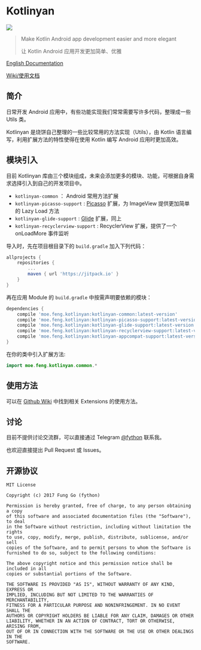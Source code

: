 # Kotlinyan

[![](https://jitpack.io/v/moe.feng/kotlinyan.svg)](https://jitpack.io/#moe.feng/kotlinyan)

> Make Kotlin Android app development easier and more elegant
>
> 让 Kotlin Android 应用开发更加简单、优雅

[English Documentation](README.md)

[Wiki/使用文档](https://github.com/fython/Kotlinyan/wiki)

## 简介

日常开发 Android 应用中，有些功能实现我们常常需要写许多代码，整理成一些 Utils 类。

Kotlinyan 是烧饼自己整理的一些比较常用的方法实现（Utils），由 Kotlin 语言编写，利用扩展方法的特性使得在使用 Kotlin 编写 Android 应用时更加高效。

## 模块引入

目前 Kotlinyan 库由三个模块组成，未来会添加更多的模块、功能，可根据自身需求选择引入到自己的开发项目中。

- `kotlinyan-common` ： Android 常用方法扩展
- `kotlinyan-picasso-support` : [Picasso](https://github.com/square/picasso) 扩展，为 ImageView 提供更加简单的 Lazy Load 方法
- `kotlinyan-glide-support` : [Glide](https://github.com/bumptech/glide) 扩展，同上
- `kotlinyan-recyclerview-support` : RecyclerView 扩展，提供了一个 onLoadMore 事件监听

导入时，先在项目根目录下的 `build.gradle` 加入下列代码：
```gradle
allprojects {
	repositories {
		...
		maven { url 'https://jitpack.io' }
	}
}
```

再在应用 Module 的 `build.gradle` 中按需声明要依赖的模块：
```gradle
dependencies {
    compile 'moe.feng.kotlinyan:kotlinyan-common:latest-version'
    compile 'moe.feng.kotlinyan:kotlinyan-picasso-support:latest-version'
    compile 'moe.feng.kotlinyan:kotlinyan-glide-support:latest-version'
    compile 'moe.feng.kotlinyan:kotlinyan-recyclerview-support:latest-version'
    compile 'moe.feng.kotlinyan:kotlinyan-appcompat-support:latest-version'
}
```

在你的类中引入扩展方法:

```kotlin
import moe.feng.kotlinyan.common.*
```

## 使用方法

可以在 [Github Wiki](https://github.com/fython/Kotlinyan/wiki) 中找到相关 Extensions 的使用方法。

## 讨论

目前不提供讨论交流群，可以直接通过 Telegram [@fython](https://t.me/fython) 联系我。

也欢迎直接提出 Pull Request 或 Issues。

## 开源协议

```
MIT License

Copyright (c) 2017 Fung Go (fython)

Permission is hereby granted, free of charge, to any person obtaining a copy
of this software and associated documentation files (the "Software"), to deal
in the Software without restriction, including without limitation the rights
to use, copy, modify, merge, publish, distribute, sublicense, and/or sell
copies of the Software, and to permit persons to whom the Software is
furnished to do so, subject to the following conditions:

The above copyright notice and this permission notice shall be included in all
copies or substantial portions of the Software.

THE SOFTWARE IS PROVIDED "AS IS", WITHOUT WARRANTY OF ANY KIND, EXPRESS OR
IMPLIED, INCLUDING BUT NOT LIMITED TO THE WARRANTIES OF MERCHANTABILITY,
FITNESS FOR A PARTICULAR PURPOSE AND NONINFRINGEMENT. IN NO EVENT SHALL THE
AUTHORS OR COPYRIGHT HOLDERS BE LIABLE FOR ANY CLAIM, DAMAGES OR OTHER
LIABILITY, WHETHER IN AN ACTION OF CONTRACT, TORT OR OTHERWISE, ARISING FROM,
OUT OF OR IN CONNECTION WITH THE SOFTWARE OR THE USE OR OTHER DEALINGS IN THE
SOFTWARE.
```
